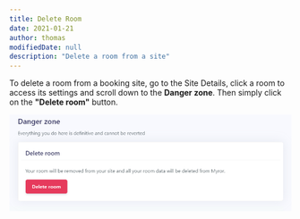 ```yaml
---
title: Delete Room
date: 2021-01-21
author: thomas
modifiedDate: null
description: "Delete a room from a site"
---
```


To delete a room from a booking site, go to the Site Details, click a room to access its settings and scroll down to the **Danger zone**.
Then simply click on the **"Delete room"** button.

![Screenshot of delete](./delete.png)